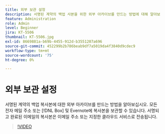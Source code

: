 ```yaml
---
title: 외부 보관 설정
description: 서명된 계약의 백업 사본을 위한 외부 아카이브를 만드는 방법에 대해 알아보십시오
feature: Administration
role: Admin
level: Beginner
jira: KT-5506
thumbnail: KT-5506.jpg
exl-id: 8669881a-b69b-4455-912d-b3551207a696
source-git-commit: 452299b2b786beab9df7a5019da4f3840d9cdec9
workflow-type: tm+mt
source-wordcount: '75'
ht-degree: 0%

---
```


# 외부 보관 설정

서명된 계약의 백업 복사본에 대한 외부 아카이브를 만드는 방법을 알아보십시오. 모든 전자 메일 주소 또는 [!DNL Box] 및 Evernote에 복사본을 보관할 수 있습니다. 서명되고 완료된 이메일의 복사본은 이메일 주소 또는 지정한 클라우드 서비스로 전송됩니다.

>[!VIDEO](https://video.tv.adobe.com/v/3412811?quality=12&learn=on&hidetitle=true&captions=kor)